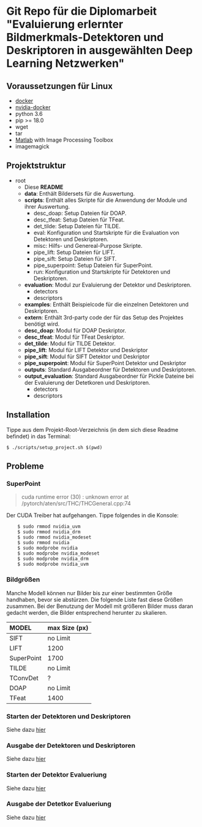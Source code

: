 # Git Repo für die Diplomarbeit "Evaluierung erlernter Bildmerkmals-Detektoren und Deskriptoren in ausgewählten Deep Learning Netzwerken"

## Voraussetzungen für Linux
- [docker](https://www.docker.com/)
- [nvidia-docker](https://github.com/NVIDIA/nvidia-docker)
- python 3.6
- pip >= 18.0
- wget
- tar
- [Matlab](https://de.mathworks.com/products/matlab.html) with Image Processing Toolbox
- imagemagick

## Projektstruktur
- root
  - Diese **README**
  - **data**: Enthält Bildersets für die Auswertung.
  - **scripts**: Enthält alles Skripte für die Anwendung der Module und ihrer Auswertung.
    - desc_doap: Setup Dateien für DOAP.
    - desc_tfeat: Setup Dateien für TFeat.
    - det_tilde: Setup Dateien für TILDE.
    - eval: Konfiguration und Startskripte für die Evaluation von Detektoren und Deskriptoren.
    - misc: Hilfs- und Genereal-Purpose Skripte.
    - pipe_lift: Setup Dateien für LIFT.
    - pipe_sift: Setup Dateien für SIFT.
    - pipe_superpoint: Setup Dateien für SuperPoint.
    - run: Konfiguration und Startskripte für Detektoren und Deskriptoren.
  - **evaluation**: Modul zur Evaluierung der Detektor und Deskriptoren.
    - detectors
    - descriptors
  - **examples**: Enthält Beispielcode für die einzelnen Detektoren und Deskriptoren.
  - **extern**: Enthält 3rd-party code der für das Setup des Projektes benötigt wird.
  - **desc_doap**: Modul für DOAP Deskriptor.
  - **desc_tfeat**: Modul für TFeat Deskriptor.
  - **det_tilde**: Modul für TILDE Detektor.
  - **pipe_lift**: Modul für LIFT Detektor und Deskriptor
  - **pipe_sift**: Modul für SIFT Detektor und Deskriptor
  - **pipe_superpoint**: Modul für SuperPoint Detektor und Deskriptor
  - **outputs**: Standard Ausgabeordner für Detektoren und Deskriptoren.
  - **output_evaluation**: Standard Ausgabeordner für Pickle Dateine bei der Evaluierung der Detetkoren und Deskriptoren.
    - detectors
    - descriptors

## Installation
Tippe aus dem Projekt-Root-Verzeichnis (in dem sich diese Readme befindet) in das Terminal:

    $ ./scripts/setup_project.sh $(pwd)

## Probleme
### SuperPoint
> cuda runtime error (30) : unknown error at /pytorch/aten/src/THC/THCGeneral.cpp:74

Der CUDA Treiber hat aufgehangen. Tippe folgendes in die Konsole:

        $ sudo rmmod nvidia_uvm
        $ sudo rmmod nvidia_drm
        $ sudo rmmod nvidia_modeset
        $ sudo rmmod nvidia
        $ sudo modprobe nvidia
        $ sudo modprobe nvidia_modeset
        $ sudo modprobe nvidia_drm
        $ sudo modprobe nvidia_uvm


### Bildgrößen
Manche Modell können nur Bilder bis zur einer bestimmten Größe handhaben, bevor sie abstürzen. Die folgende Liste fast diese Größen zusammen. Bei der Benutzung der Modell mit größeren Bilder muss daran gedacht werden, die Bilder entsprechend herunter zu skalieren.

| MODEL             | max Size (px) |
|:------------------|:--------------|
| SIFT              | no Limit      |
| LIFT              | 1200          |
| SuperPoint        | 1700          |
| TILDE             | no Limit      |
| TConvDet          | ?             |
| DOAP              | no Limit      |
| TFeat             | 1400          |


### Starten der Detektoren und Deskriptoren
Siehe dazu [hier](./scripts/run/README.md)

### Ausgabe der Detektoren und Deskriptoren
Siehe dazu [hier](./outputs/README.md)

### Starten der Detektor Evalueriung
Siehe dazu [hier](./scripts/eval/README.md)

### Ausgabe der Detetkor Evalueriung
Siehe dazu [hier](./evaluation/detectors/README.md)

